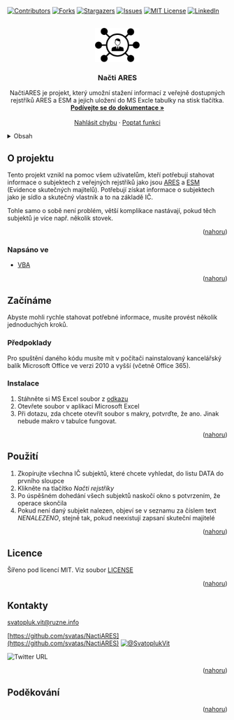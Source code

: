<div id="top"></div>
<!--
*** Thanks for checking out the Best-README-Template. If you have a suggestion
*** that would make this better, please fork the repo and create a pull request
*** or simply open an issue with the tag "enhancement".
*** Don't forget to give the project a star!
*** Thanks again! Now go create something AMAZING! :D
-->



<!-- PROJECT SHIELDS -->
<!--
*** I'm using markdown "reference style" links for readability.
*** Reference links are enclosed in brackets [ ] instead of parentheses ( ).
*** See the bottom of this document for the declaration of the reference variables
*** for contributors-url, forks-url, etc. This is an optional, concise syntax you may use.
*** https://www.markdownguide.org/basic-syntax/#reference-style-links
-->
[![Contributors][contributors-shield]][contributors-url]
[![Forks][forks-shield]][forks-url]
[![Stargazers][stars-shield]][stars-url]
[![Issues][issues-shield]][issues-url]
[![MIT License][license-shield]][license-url]
[![LinkedIn][linkedin-shield]][linkedin-url]



<!-- PROJECT LOGO -->
<br />
<div align="center">
  <a href="https://github.com/svatas/NactiARES">
    <img src="images/logo.png" alt="Logo" width="102" height="78">
  </a>

<h3 align="center">Načti ARES</h3>

  <p align="center">
    NačtiARES je projekt, který umožní stažení informací z veřejně dostupných rejstříků ARES a ESM a jejich uložení do MS Excle tabulky na stisk tlačítka.
    <br />
    <a href="https://github.com/svatas/NactiARES"><strong>Podívejte se do dokumentace »</strong></a>
    <br />
    <br />
    <a href="https://github.com/svatas/NactiARES/issues">Nahlásit chybu</a>
    ·
    <a href="https://github.com/svatas/NactiARES/issues">Poptat funkci</a>
  </p>
</div>



<!-- TABLE OF CONTENTS -->
<details>
  <summary>Obsah</summary>
  <ol>
    <li>
      <a href="#o-projektu">O projektu</a>
      <ul>
        <li><a href="#napsano-ve">Napsáno ve</a></li>
      </ul>
    </li>
    <li>
      <a href="#začínáme">Začínáme</a>
      <ul>
        <li><a href="#předpoklady">Předpoklady</a></li>
        <li><a href="#instalace">Instalace</a></li>
      </ul>
    </li>
    <li><a href="#použití">Použití</a></li>
    <li><a href="#plán-verzí">Plán verzí</a></li>
<!--
    <li><a href="#contributing">Příspění</a></li>
    <li><a href="#licence">Licence</a></li>
 -->
    <li><a href="#kontakt">Kontakt</a></li>
    <li><a href="#poděkování">Poděkování</a></li>
  </ol>
</details>



<!-- ABOUT THE PROJECT -->
## O projektu

Tento projekt vznikl na pomoc všem uživatelům, kteří potřebují stahovat informace o subjektech z veřejných rejstříků jako jsou [ARES](https://wwwinfo.mfcr.cz/ares/ares_es.html.cz) a [ESM](https://esm.justice.cz/) (Evidence skutečných majitelů). Potřebují získat informace o subjektech jako je sídlo a skutečný vlastník a to na základě IČ.

Tohle samo o sobě není problém, větší komplikace nastávají, pokud těch subjektů je více např. několik stovek.

<p align="right">(<a href="#top">nahoru</a>)</p>

### Napsáno ve

* [VBA](https://support.microsoft.com/cs-cz/office/z%C3%ADsk%C3%A1n%C3%AD-n%C3%A1pov%C4%9Bdy-k-pou%C5%BE%C3%ADv%C3%A1n%C3%AD-programu-visual-basic-editor-61404b99-84af-4aa3-b1ca-465bc4f45432)


<p align="right">(<a href="#top">nahoru</a>)</p>



<!-- GETTING STARTED -->
## Začínáme

Abyste mohli rychle stahovat potřebné informace, musíte provést několik jednoduchých kroků.

### Předpoklady

Pro spuštění daného kódu musíte mít v počítači nainstalovaný kancelářský balík Microsoft Office  ve verzi 2010 a vyšší (včetně Office 365).

### Instalace

1. Stáhněte si MS Excel soubor z [odkazu](https://github.com/svatas/NactiARES/releases)
2. Otevřete soubor v aplikaci Microsoft Excel
3. Při dotazu, zda chcete otevřít soubor s makry, potvrďte, že ano. Jinak nebude makro v tabulce fungovat.

<p align="right">(<a href="#top">nahoru</a>)</p>

<!-- USAGE EXAMPLES -->
## Použití

1. Zkopírujte všechna IČ subjektů, které chcete vyhledat, do listu DATA do prvního sloupce
2. Klikněte na tlačítko *Načti rejstříky*
3. Po úspěšném dohedání všech subjektů naskočí okno s potvrzením, že operace skončila
4. Pokud není daný subjekt nalezen, objeví se v seznamu za číslem text *NENALEZENO*, stejně tak, pokud neexistují zapsaní skuteční majitelé


<p align="right">(<a href="#top">nahoru</a>)</p>



<!-- ROADMAP
## Plán verzí

- [ ] Feature 1
- [ ] Feature 2
- [ ] Feature 3
    - [ ] Nested Feature

See the [open issues](https://github.com/svatas/NactiARES/issues) for a full list of proposed features (and known issues).

<p align="right">(<a href="#top">nahoru</a>)</p>
 -->


<!-- CONTRIBUTING
## Contributing

Contributions are what make the open source community such an amazing place to learn, inspire, and create. Any contributions you make are **greatly appreciated**.

If you have a suggestion that would make this better, please fork the repo and create a pull request. You can also simply open an issue with the tag "enhancement".
Don't forget to give the project a star! Thanks again!

1. Fork the Project
2. Create your Feature Branch (`git checkout -b feature/AmazingFeature`)
3. Commit your Changes (`git commit -m 'Add some AmazingFeature'`)
4. Push to the Branch (`git push origin feature/AmazingFeature`)
5. Open a Pull Request

<p align="right">(<a href="#top">nahoru</a>)</p>

 -->

<!-- LICENSE -->
## Licence

Šířeno pod licencí MIT. Viz soubor [LICENSE](https://github.com/svatas/NactiARES/blob/main/LICENSE)

<p align="right">(<a href="#top">nahoru</a>)</p>



<!-- CONTACT -->
## Kontakty

svatopluk.vit@ruzne.info

[https://github.com/svatas/NactiARES](https://github.com/svatas/NactiARES)
[![@SvatoplukVit](https://dev-to-uploads.s3.amazonaws.com/uploads/articles/uphwbpdmb6fqtbu1gfrp.png)](https://twitter.com/SvatoplukVit)

<img alt="Twitter URL" src="https://img.shields.io/twitter/url?style=social&url=https%3A%2F%2Ftwitter.com%2FSvatoplukVit">

<p align="right">(<a href="#top">nahoru</a>)</p>



<!-- ACKNOWLEDGMENTS -->
## Poděkování


<p align="right">(<a href="#top">nahoru</a>)</p>



<!-- MARKDOWN LINKS & IMAGES -->
<!-- https://www.markdownguide.org/basic-syntax/#reference-style-links -->
[contributors-shield]: https://img.shields.io/github/contributors/svatas/NactiARES.svg?style=for-the-badge
[contributors-url]: https://github.com/svatas/NactiARES/graphs/contributors
[forks-shield]: https://img.shields.io/github/forks/svatas/NactiARES.svg?style=for-the-badge
[forks-url]: https://github.com/svatas/NactiARES/network/members
[stars-shield]: https://img.shields.io/github/stars/svatas/NactiARES.svg?style=for-the-badge
[stars-url]: https://github.com/svatas/NactiARES/stargazers
[issues-shield]: https://img.shields.io/github/issues/svatas/NactiARES.svg?style=for-the-badge
[issues-url]: https://github.com/svatas/NactiARES/issues
[license-shield]: https://img.shields.io/github/license/svatas/NactiARES.svg?style=for-the-badge
[license-url]: https://github.com/svatas/NactiARES/blob/master/LICENSE
[linkedin-shield]: https://img.shields.io/badge/-LinkedIn-black.svg?style=for-the-badge&logo=linkedin&colorB=555
[linkedin-url]: https://linkedin.com/in/svatopluk-vit
[product-screenshot]: images/screenshot.png
